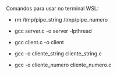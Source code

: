 Comandos para usar no terminal WSL:

- rm /tmp/pipe_string /tmp/pipe_numero

- gcc server.c -o server -lpthread

- gcc client.c -o client

- gcc -o cliente_string cliente_string.c

- gcc -o cliente_numero cliente_numero.c
